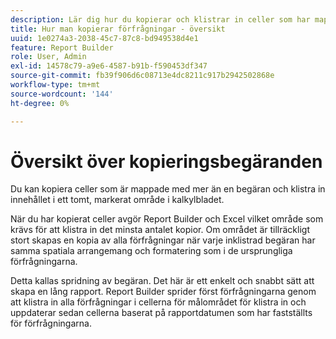 ```yaml
---
description: Lär dig hur du kopierar och klistrar in celler som har mappats med mer än en begäran.
title: Hur man kopierar förfrågningar - översikt
uuid: 1e0274a3-2038-45c7-87c8-bd949538d4e1
feature: Report Builder
role: User, Admin
exl-id: 14578c79-a9e6-4587-b91b-f590453df347
source-git-commit: fb39f906d6c08713e4dc8211c917b2942502868e
workflow-type: tm+mt
source-wordcount: '144'
ht-degree: 0%

---
```


# Översikt över kopieringsbegäranden

Du kan kopiera celler som är mappade med mer än en begäran och klistra in innehållet i ett tomt, markerat område i kalkylbladet.

När du har kopierat celler avgör Report Builder och Excel vilket område som krävs för att klistra in det minsta antalet kopior. Om området är tillräckligt stort skapas en kopia av alla förfrågningar när varje inklistrad begäran har samma spatiala arrangemang och formatering som i de ursprungliga förfrågningarna.

Detta kallas spridning av begäran. Det här är ett enkelt och snabbt sätt att skapa en lång rapport. Report Builder sprider först förfrågningarna genom att klistra in alla förfrågningar i cellerna för målområdet för klistra in och uppdaterar sedan cellerna baserat på rapportdatumen som har fastställts för förfrågningarna.

